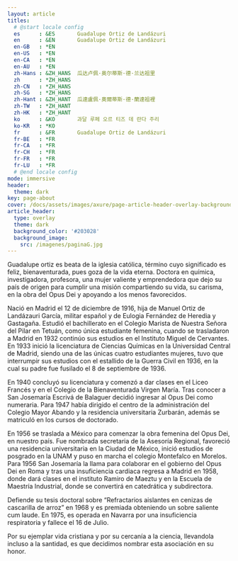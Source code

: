 ```yaml
---
layout: article
titles:
  # @start locale config
  es      : &ES       Guadalupe Ortiz de Landázuri
  en      : &EN       Guadalupe Ortiz de Landázuri
  en-GB   : *EN
  en-US   : *EN
  en-CA   : *EN
  en-AU   : *EN
  zh-Hans : &ZH_HANS  瓜达卢佩·奥尔蒂斯·德·兰达祖里
  zh      : *ZH_HANS
  zh-CN   : *ZH_HANS
  zh-SG   : *ZH_HANS
  zh-Hant : &ZH_HANT  瓜達盧佩·奧爾蒂斯·德·蘭達祖裡
  zh-TW   : *ZH_HANT
  zh-HK   : *ZH_HANT
  ko      : &KO       과달 루페 오르 티즈 데 란다 주리
  ko-KR   : *KO
  fr      : &FR       Guadalupe Ortiz de Landázuri
  fr-BE   : *FR
  fr-CA   : *FR
  fr-CH   : *FR
  fr-FR   : *FR
  fr-LU   : *FR
  # @end locale config
mode: immersive
header: 
  theme: dark
key: page-about
cover: /docs/assets/images/axure/page-article-header-overlay-background-image.jpg
article_header:
  type: overlay
  theme: dark
  background_color: '#203028'
  background_image:
    src: /imagenes/paginaG.jpg
---
```


Guadalupe ortiz es beata de la iglesia católica, término cuyo significado es feliz, bienaventurada, pues goza de la vida eterna. Doctora en química, investigadora, profesora, una mujer valiente y emprendedora que dejo su país de origen para cumplir una misión compartiendo su vida, su carisma, en la obra del Opus Dei y apoyando a los menos favorecidos.

Nació en Madrid el 12 de diciembre de 1916, hija de Manuel Ortiz de Landázauri García, militar español y de Eulogia Fernández de Heredia y Gastagaña. Estudió el bachillerato en el Colegio Marista de Nuestra Señora del Pilar en Tetuán, como única estudiante femenina, cuando se trasladaron a Madrid en 1932 continúo sus estudios en el Instituto Miguel de Cervantes. En 1933 inició la licenciatura de Ciencias Químicas en la Universidad Central de Madrid, siendo una de las únicas cuatro estudiantes mujeres, tuvo que interrumpir sus estudios con el estallido de la Guerra Civil en 1936, en la cual su padre fue fusilado el 8 de septiembre de 1936. 

En 1940 concluyó su licenciatura y comenzó a dar clases en el Liceo Francés y en el Colegio de la Bienaventurada Virgen María. Tras conocer a San Josemaría Escrivá de Balaguer decidió ingresar al Opus Dei como numeraria. Para 1947 había dirigido el centro de la administración del Colegio Mayor Abando y la residencia universitaria Zurbarán, además se matriculó en los cursos de doctorado.

En 1956 se traslada a México para comenzar la obra femenina del Opus Dei, en nuestro país. Fue nombrada secretaria de la Asesoría Regional, favoreció una residencia universitaria en la Ciudad de México, inició estudios de posgrado en la UNAM y puso en marcha el colegio Montefalco en Morelos. Para 1956 San Josemaría la llama para colaborar en el gobierno del Opus Dei en Roma y tras una insuficiencia cardiaca regresa a Madrid en 1958, donde dará clases en el instituto Ramiro de Maeztu y en la Escuela de Maestría Industrial, donde se convertirá en catedrática y subdirectora.

Defiende su tesis doctoral sobre “Refractarios aislantes en cenizas de cascarilla de arroz” en 1968 y es premiada obteniendo un sobre saliente cum laude. En 1975, es operada en Navarra por una insuficiencia respiratoria y fallece el 16 de Julio.

Por su ejemplar vida cristiana y por su cercanía a la ciencia, llevandola incluso a la santidad, es que decidimos nombrar esta asociación en su honor.
